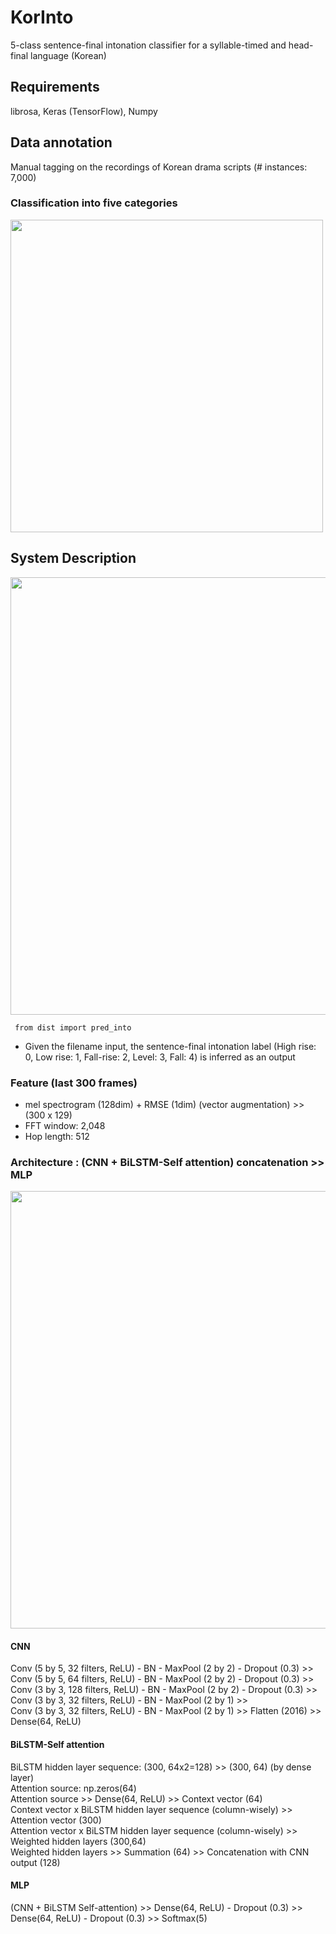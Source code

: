 # KorInto
5-class sentence-final intonation classifier for a syllable-timed and head-final language (Korean)

## Requirements
librosa, Keras (TensorFlow), Numpy

## Data annotation
Manual tagging on the recordings of Korean drama scripts (# instances: 7,000)
### Classification into five categories
<img src="https://github.com/warnikchow/korinto/blob/master/fig2.png" width="500">

## System Description
<img src="https://github.com/warnikchow/korinto/blob/master/fig1.png" width="700"><br/>
<pre><code> from dist import pred_into </code></pre>
* Given the filename input, the sentence-final intonation label (High rise: 0, Low rise: 1, Fall-rise: 2, Level: 3, Fall: 4) is inferred as an output

### Feature (last 300 frames)
* mel spectrogram (128dim) + RMSE (1dim) (vector augmentation) >> (300 x 129)
* FFT window: 2,048
* Hop length: 512

### Architecture : (CNN + BiLSTM-Self attention) concatenation >> MLP
<img src="https://github.com/warnikchow/korinto/blob/master/fig3.png" width="700"><br/>
#### CNN
Conv (5 by 5, 32 filters, ReLU) - BN - MaxPool (2 by 2) - Dropout (0.3) >><br/>
Conv (5 by 5, 64 filters, ReLU) - BN - MaxPool (2 by 2) - Dropout (0.3) >><br/>
Conv (3 by 3, 128 filters, ReLU) - BN - MaxPool (2 by 2) - Dropout (0.3) >><br/>
Conv (3 by 3, 32 filters, ReLU) - BN - MaxPool (2 by 1) >><br/>
Conv (3 by 3, 32 filters, ReLU) - BN - MaxPool (2 by 1) >> Flatten (2016) >>  Dense(64, ReLU)
#### BiLSTM-Self attention
BiLSTM hidden layer sequence: (300, 64x2=128) >> (300, 64) (by dense layer)<br/>
Attention source: np.zeros(64)<br/>
Attention source >> Dense(64, ReLU) >> Context vector (64)<br/>
Context vector x BiLSTM hidden layer sequence (column-wisely) >> Attention vector (300)<br/>
Attention vector x BiLSTM hidden layer sequence (column-wisely) >> Weighted hidden layers (300,64)<br/>
Weighted hidden layers >> Summation (64) >> Concatenation with CNN output (128) 
#### MLP
(CNN + BiLSTM Self-attention) >> Dense(64, ReLU) - Dropout (0.3) >> Dense(64, ReLU) - Dropout (0.3) >> Softmax(5)
